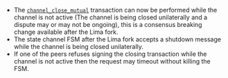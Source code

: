 - The [```channel_close_mutual```](https://github.com/aeternity/protocol/blob/master/channels/ON-CHAIN.md#channel_close_mutual) 
transaction can now be performed while the channel is not active (The channel is being closed unilaterally and a dispute may or may not be ongoing), 
this is a consensus breaking change available after the Lima fork.
- The state channel FSM after the Lima fork accepts a shutdown message while the channel is being closed unilaterally.
- If one of the peers refuses signing the closing transaction while the channel is not active then the request may timeout without killing the FSM.
